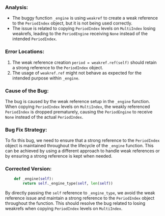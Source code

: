 ### Analysis:
- The buggy function `_engine` is using `weakref` to create a weak reference to the `PeriodIndex` object, but it is not being used correctly.
- The issue is related to copying `PeriodIndex` levels on `MultiIndex` losing weakrefs, leading to the `PeriodEngine` receiving `None` instead of the intended `PeriodIndex`.

### Error Locations:
1. The weak reference creation `period = weakref.ref(self)` should retain a strong reference to the `PeriodIndex` object.
2. The usage of `weakref.ref` might not behave as expected for the intended purpose within `_engine`.

### Cause of the Bug:
The bug is caused by the weak reference setup in the `_engine` function. When copying `PeriodIndex` levels on `MultiIndex`, the weakly referenced `PeriodIndex` is dropped prematurely, causing the `PeriodEngine` to receive `None` instead of the actual `PeriodIndex`.

### Bug Fix Strategy:
To fix this bug, we need to ensure that a strong reference to the `PeriodIndex` object is maintained throughout the lifecycle of the `_engine` function. This can be achieved by using a different approach to handle weak references or by ensuring a strong reference is kept when needed.

### Corrected Version:
```python
    def _engine(self):
        return self._engine_type(self, len(self))
``` 

By directly passing the `self` reference to `_engine_type`, we avoid the weak reference issue and maintain a strong reference to the `PeriodIndex` object throughout the function. This should resolve the bug related to losing weakrefs when copying `PeriodIndex` levels on `MultiIndex`.